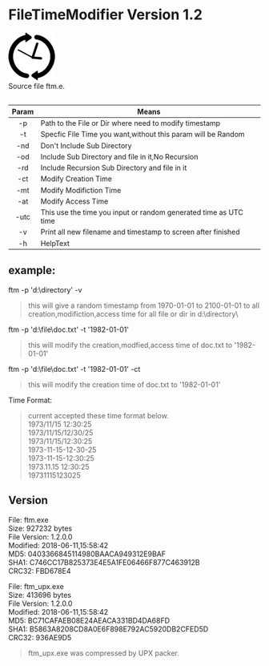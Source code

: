 # FileTimeModifier Version 1.2
![ICON](https://github.com/Arryboom/FTM/blob/master/clock_93.613766730402px_1159590.png)  
Source file ftm.e.
## 
|     Param      | Means                                       |
| :----------: | ---------------------------------------- |
|   -p   | Path to the File or Dir where need to modify timestamp  |
| -t | Specfic File Time you want,without this param will be Random |
| -nd | Don't Include Sub Directory |
| -od | Include Sub Directory and file in it,No Recursion |
| -rd | Include Recursion Sub Directory and file in it    |
| -ct | Modify Creation Time |
| -mt | Modify Modifiction Time |
| -at | Modify Access Time  |
| -utc | This use the time you input or random generated time as UTC time |
| -v | Print all new filename and timestamp to screen after finished  |
| -h | HelpText  |
## 
## example:
ftm -p 'd:\directory\' -v


> this will give a random timestamp from 1970-01-01 to 2100-01-01
 to all creation,modifiction,access time for all file or dir in d:\directory\
 
ftm -p 'd:\file\doc.txt' -t '1982-01-01' 
> this will modify the creation,modfied,access time of doc.txt to 
 '1982-01-01'
 
ftm -p 'd:\file\doc.txt' -t '1982-01-01' -ct 
> this will modify the creation time of doc.txt to '1982-01-01'

Time Format:
>current accepted these time format below.  
1973/11/15 12:30:25  
1973/11/15/12/30/25  
1973/11/15/12:30:25  
1973-11-15-12-30-25  
1973-11-15-12:30:25  
1973.11.15 12:30:25  
19731115123025  

## Version

File: ftm.exe  
Size: 927232 bytes  
File Version: 1.2.0.0  
Modified: 2018-06-11,15:58:42  
MD5: 0403366845114980BAACA949312E9BAF  
SHA1: C746CC17B825373E4E5A1FE06466F877C463912B  
CRC32: FBD678E4  

File: ftm_upx.exe  
Size: 413696 bytes  
File Version: 1.2.0.0  
Modified: 2018-06-11,15:58:42  
MD5: BC71CAFAEB08E24AEACA331BD4DA68FD  
SHA1: B5863A8208CD8A0E6F898E792AC5920DB2CFED5D  
CRC32: 936AE9D5  

>ftm_upx.exe was compressed by UPX packer. 
